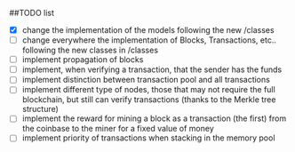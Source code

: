 ##TODO list

- [x] change the implementation of the models following the new /classes
- [ ] change everywhere the implementation of Blocks, Transactions, etc.. following the new classes in /classes
- [ ] implement propagation of blocks
- [ ] implement, when verifying a transaction, that the sender has the funds
- [ ] implement distinction between transaction pool and all transactions
- [ ] implement different type of nodes, those that may not require the full blockchain, but still can verify transactions (thanks to the Merkle tree structure)
- [ ] implement the reward for mining a block as a transaction (the first) from the coinbase to the miner for a fixed value of money
- [ ] implement priority of transactions when stacking in the memory pool
